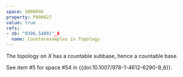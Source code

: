 ```yaml
---
space: S000046
property: P000027
value: true
refs:
- zb: "0386.54001"_6
  name: Counterexamples in Topology
---
```


The topology on $X$ has a countable subbase, hence a countable base.

See item #5 for space #54 in {{doi:10.1007/978-1-4612-6290-9_6}}.
